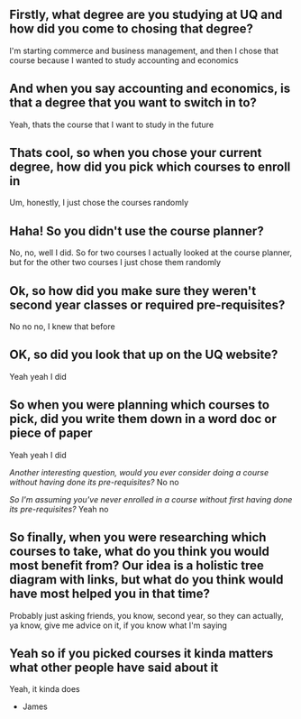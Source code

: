 ## Firstly, what degree are you studying at UQ and how did you come to chosing that degree?
I'm starting commerce and business management, and then I chose that course because I wanted to study accounting and economics

## And when you say accounting and economics, is that a degree that you want to switch in to?
Yeah, thats the course that I want to study in the future

## Thats cool, so when you chose your current degree, how did you pick which courses to enroll in
Um, honestly, I just chose the courses randomly

## Haha! So you didn't use the course planner?
No, no, well I did. So for two courses I actually looked at the course planner, but for the other two courses I just chose them randomly

## Ok, so how did you make sure they weren't second year classes or required pre-requisites?
No no no, I knew that before

## OK, so did you look that up on the UQ website?
Yeah yeah I did

## So when you were planning which courses to pick, did you write them down in a word doc or piece of paper
Yeah yeah I did

*Another interesting question, would you ever consider doing a course without having done its pre-requisites?*
No no

*So I'm assuming you've never enrolled in a course without first having done its pre-requisites?*
Yeah no

## So finally, when you were researching which courses to take, what do you think you would most benefit from? Our idea is a holistic tree diagram with links, but what do you think would have most helped you in that time?
Probably just asking friends, you know, second year, so they can actually, ya know, give me advice on it, if you know what I'm saying

## Yeah so if you picked courses it kinda matters what other people have said about it
Yeah, it kinda does

- James
